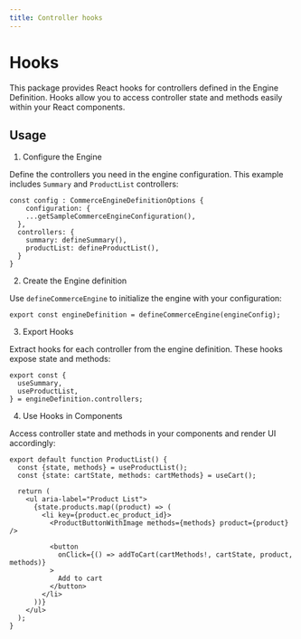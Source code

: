 ```yaml
---
title: Controller hooks
---
```


# Hooks

This package provides React hooks for controllers defined in the Engine Definition. Hooks allow you to access controller state and methods easily within your React components.

## Usage

1. Configure the Engine

Define the controllers you need in the engine configuration. This example includes `Summary` and `ProductList` controllers:

```
const config : CommerceEngineDefinitionOptions {
    configuration: {
    ...getSampleCommerceEngineConfiguration(),
  },
  controllers: {
    summary: defineSummary(),
    productList: defineProductList(),
  }
}
```

2. Create the Engine definition

Use `defineCommerceEngine` to initialize the engine with your configuration:

```
export const engineDefinition = defineCommerceEngine(engineConfig);
```

3. Export Hooks

Extract hooks for each controller from the engine definition. These hooks expose state and methods:

```
export const {
  useSummary,
  useProductList,
} = engineDefinition.controllers;
```

4. Use Hooks in Components

Access controller state and methods in your components and render UI accordingly:

```
export default function ProductList() {
  const {state, methods} = useProductList();
  const {state: cartState, methods: cartMethods} = useCart();

  return (
    <ul aria-label="Product List">
      {state.products.map((product) => (
        <li key={product.ec_product_id}>
          <ProductButtonWithImage methods={methods} product={product} />

          <button
            onClick={() => addToCart(cartMethods!, cartState, product, methods)}
          >
            Add to cart
          </button>
        </li>
      ))}
    </ul>
  );
}
```
